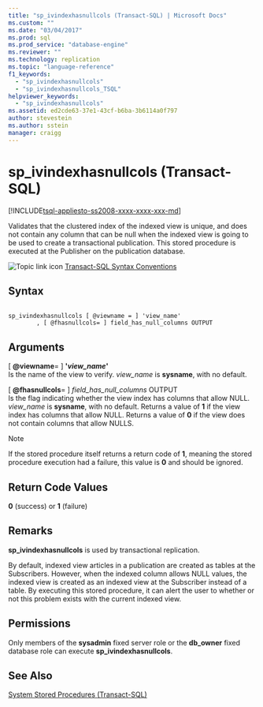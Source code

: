 ```yaml
---
title: "sp_ivindexhasnullcols (Transact-SQL) | Microsoft Docs"
ms.custom: ""
ms.date: "03/04/2017"
ms.prod: sql
ms.prod_service: "database-engine"
ms.reviewer: ""
ms.technology: replication
ms.topic: "language-reference"
f1_keywords: 
  - "sp_ivindexhasnullcols"
  - "sp_ivindexhasnullcols_TSQL"
helpviewer_keywords: 
  - "sp_ivindexhasnullcols"
ms.assetid: ed2cde63-37e1-43cf-b6ba-3b6114a0f797
author: stevestein
ms.author: sstein
manager: craigg
---
```

# sp_ivindexhasnullcols (Transact-SQL)
[!INCLUDE[tsql-appliesto-ss2008-xxxx-xxxx-xxx-md](../../includes/tsql-appliesto-ss2008-xxxx-xxxx-xxx-md.md)]

  Validates that the clustered index of the indexed view is unique, and does not contain any column that can be null when the indexed view is going to be used to create a transactional publication. This stored procedure is executed at the Publisher on the publication database.  
  
 ![Topic link icon](../../database-engine/configure-windows/media/topic-link.gif "Topic link icon") [Transact-SQL Syntax Conventions](../../t-sql/language-elements/transact-sql-syntax-conventions-transact-sql.md)  
  
## Syntax  
  
```  
  
sp_ivindexhasnullcols [ @viewname = ] 'view_name'  
        , [ @fhasnullcols= ] field_has_null_columns OUTPUT  
```  
  
## Arguments  
 [ **@viewname**= ] **'***view_name***'**  
 Is the name of the view to verify. *view_name* is **sysname**, with no default.  
  
 [ **@fhasnullcols**= ] *field_has_null_columns* OUTPUT  
 Is the flag indicating whether the view index has columns that allow NULL. *view_name* is **sysname**, with no default. Returns a value of **1** if the view index has columns that allow NULL. Returns a value of **0** if the view does not contain columns that allow NULLS.  
  
> [!NOTE]  
>  If the stored procedure itself returns a return code of **1**, meaning the stored procedure execution had a failure, this value is **0** and should be ignored.  
  
## Return Code Values  
 **0** (success) or **1** (failure)  
  
## Remarks  
 **sp_ivindexhasnullcols** is used by transactional replication.  
  
 By default, indexed view articles in a publication are created as tables at the Subscribers. However, when the indexed column allows NULL values, the indexed view is created as an indexed view at the Subscriber instead of a table. By executing this stored procedure, it can alert the user to whether or not this problem exists with the current indexed view.  
  
## Permissions  
 Only members of the **sysadmin** fixed server role or the **db_owner** fixed database role can execute **sp_ivindexhasnullcols**.  
  
## See Also  
 [System Stored Procedures &#40;Transact-SQL&#41;](../../relational-databases/system-stored-procedures/system-stored-procedures-transact-sql.md)  
  
  
